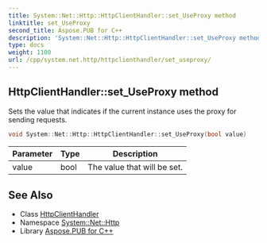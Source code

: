 ```yaml
---
title: System::Net::Http::HttpClientHandler::set_UseProxy method
linktitle: set_UseProxy
second_title: Aspose.PUB for C++
description: 'System::Net::Http::HttpClientHandler::set_UseProxy method. Sets the value that indicates if the current instance uses the proxy for sending requests in C++.'
type: docs
weight: 1100
url: /cpp/system.net.http/httpclienthandler/set_useproxy/
---
```

## HttpClientHandler::set_UseProxy method


Sets the value that indicates if the current instance uses the proxy for sending requests.

```cpp
void System::Net::Http::HttpClientHandler::set_UseProxy(bool value)
```


| Parameter | Type | Description |
| --- | --- | --- |
| value | bool | The value that will be set. |

## See Also

* Class [HttpClientHandler](../)
* Namespace [System::Net::Http](../../)
* Library [Aspose.PUB for C++](../../../)
